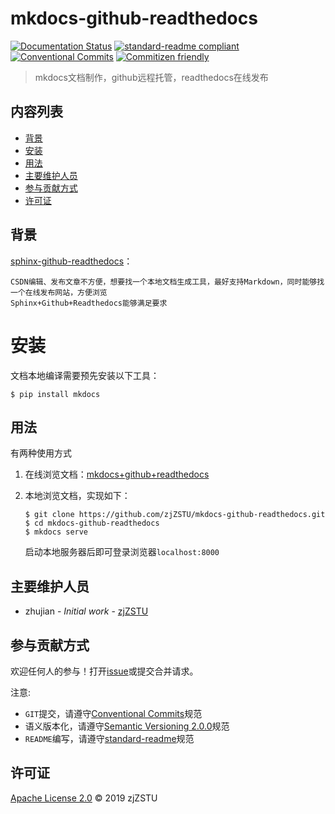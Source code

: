 
# mkdocs-github-readthedocs

[![Documentation Status](https://readthedocs.org/projects/zj-sphinx-github-readthedocs/badge/?version=latest)](https://zj-sphinx-github-readthedocs.readthedocs.io/en/latest/?badge=latest) [![standard-readme compliant](https://img.shields.io/badge/standard--readme-OK-green.svg?style=flat-square)](https://github.com/RichardLitt/standard-readme) [![Conventional Commits](https://img.shields.io/badge/Conventional%20Commits-1.0.0-yellow.svg)](https://conventionalcommits.org) [![Commitizen friendly](https://img.shields.io/badge/commitizen-friendly-brightgreen.svg)](http://commitizen.github.io/cz-cli/)

>  mkdocs文档制作，github远程托管，readthedocs在线发布

## 内容列表

- [背景](#背景)
- [安装](#安装)
- [用法](#用法)
- [主要维护人员](#主要维护人员)
- [参与贡献方式](#参与贡献方式)
- [许可证](#许可证)

## 背景

[sphinx-github-readthedocs](https://blog.csdn.net/u012005313/article/details/85055398)：

```
CSDN编辑、发布文章不方便，想要找一个本地文档生成工具，最好支持Markdown，同时能够找一个在线发布网站，方便浏览
Sphinx+Github+Readthedocs能够满足要求
```

# 安装

文档本地编译需要预先安装以下工具：

```
$ pip install mkdocs
```

## 用法

有两种使用方式

1. 在线浏览文档：[mkdocs+github+readthedocs](https://zj-sphinx-github-readthedocs.readthedocs.io/en/latest/index.html)

2. 本地浏览文档，实现如下：

    ```
    $ git clone https://github.com/zjZSTU/mkdocs-github-readthedocs.git
    $ cd mkdocs-github-readthedocs
    $ mkdocs serve
    ```
   启动本地服务器后即可登录浏览器`localhost:8000`

## 主要维护人员

* zhujian - *Initial work* - [zjZSTU](https://github.com/zjZSTU)

## 参与贡献方式

欢迎任何人的参与！打开[issue](https://github.com/zjZSTU/sphinx-github-readthedocs/issues)或提交合并请求。

注意:

* `GIT`提交，请遵守[Conventional Commits](https://www.conventionalcommits.org/en/v1.0.0-beta.4/)规范
* 语义版本化，请遵守[Semantic Versioning 2.0.0](https://semver.org)规范
* `README`编写，请遵守[standard-readme](https://github.com/RichardLitt/standard-readme)规范

## 许可证

[Apache License 2.0](LICENSE) © 2019 zjZSTU
